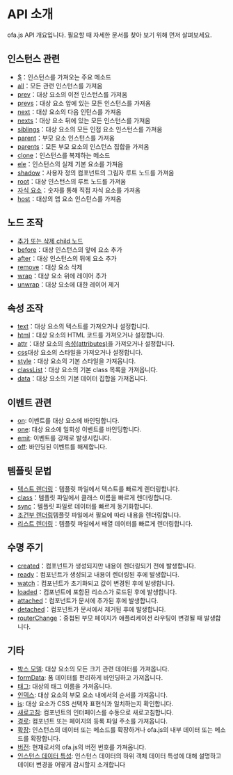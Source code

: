 # API 소개

ofa.js API 개요입니다. 필요할 때 자세한 문서를 찾아 보기 위해 먼저 살펴보세요.

## 인스턴스 관련

- [$](./instance/dollar.md)：인스턴스를 가져오는 주요 메소드
- [all](./instance/all.md)：모든 관련 인스턴스를 가져옴
- [prev](./instance/prev.md)：대상 요소의 이전 인스턴스를 가져옴
- [prevs](./instance/prevs.md)：대상 요소 앞에 있는 모든 인스턴스를 가져옴
- [next](./instance/next.md)：대상 요소의 다음 인턴스를 가져옴
- [nexts](./instance/nexts.md)：대상 요소 뒤에 있는 모든 인스턴스를 가져옴
- [siblings](./instance/siblings.md)：대상 요소의 모든 인접 요소 인스턴스를 가져옴
- [parent](./instance/parent.md)：부모 요소 인스턴스를 가져옴
- [parents](./instance/parents.md)：모든 부모 요소의 인스턴스 집합을 가져옴
- [clone](./instance/clone.md)：인스턴스를 복제하는 메소드
- [ele](./instance/ele.md)：인스턴스의 실제 기본 요소를 가져옴
- [shadow](./instance/shadow.md)：사용자 정의 컴포넌트의 그림자 루트 노드를 가져옴
- [root](./instance/root.md)：대상 인스턴스의 루트 노드를 가져옴
- [자식 요소](./instance/children.md)：숫자를 통해 직접 자식 요소를 가져옴
- [host](./instance/host.md)：대상의 앱 요소 인스턴스를 가져옴

## 노드 조작

- [추가 또는 삭제 child 노드](./operation/array-like.md)
- [before](./operation/before.md)：대상 인스턴스의 앞에 요소 추가
- [after](./operation/after.md)：대상 인스턴스의 뒤에 요소 추가
- [remove](./operation/remove.md)：대상 요소 삭제
- [wrap](./operation/wrap.md)：대상 요소 위에 레이어 추가
- [unwrap](./operation/unwrap.md)：대상 요소에 대한 레이어 제거

## 속성 조작

- [text](./props/text.md)：대상 요소의 텍스트를 가져오거나 설정합니다.
- [html](./props/html.md)：대상 요소의 HTML 코드를 가져오거나 설정합니다.
- [attr](./props/attr.md)：대상 요소의 [속성(attributes)](https://developer.mozilla.org/en-US/docs/Web/API/Element/attributes)을 가져오거나 설정합니다.
- [css](./props/css.md)대상 요소의 스타일을 가져오거나 설정합니다.
- [style](./props/style.md)：대상 요소의 기본 스타일을 가져옵니다.
- [classList](./props/class-list.md)：대상 요소의 기본 class 목록을 가져옵니다.
- [data](./props/data.md)：대상 요소의 기본 데이터 집합을 가져옵니다.

## 이벤트 관련

- [on](./event/on.md): 이벤트를 대상 요소에 바인딩합니다.
- [one](./event/one.md): 대상 요소에 일회성 이벤트를 바인딩합니다.
- [emit](./event/emit.md): 이벤트를 강제로 발생시킵니다.
- [off](./event/off.md): 바인딩된 이벤트를 해제합니다.

## 템플릿 문법

- [텍스트 렌더링](./temp-syntax/text-render.md)：템플릿 파일에서 텍스트를 빠르게 렌더링합니다.
- [class](./temp-syntax/class.md)：템플릿 파일에서 클래스 이름을 빠르게 렌더링합니다.
- [sync](./temp-syntax/sync.md)：템플릿 파일로 데이터를 빠르게 동기화합니다.
- [조건부 렌더링](./temp-syntax/condition.md)템플릿 파일에서 필요에 따라 내용을 렌더링합니다.
- [리스트 렌더링](./temp-syntax/fill.md)：템플릿 파일에서 배열 데이터를 빠르게 렌더링합니다.

## 수명 주기
- [created](./life-cycle/created.md)：컴포넌트가 생성되지만 내용이 렌더링되기 전에 발생합니다.
- [ready](./life-cycle/ready.md)：컴포넌트가 생성되고 내용이 렌더링된 후에 발생합니다.
- [watch](./life-cycle/watch.md)：컴포넌트가 초기화되고 값이 변경된 후에 발생합니다.
- [loaded](./life-cycle/loaded.md)：컴포넌트에 포함된 리소스가 로드된 후에 발생합니다.
- [attached](./life-cycle/attached.md)：컴포넌트가 문서에 추가된 후에 발생합니다.
- [detached](./life-cycle/detached.md)：컴포넌트가 문서에서 제거된 후에 발생합니다.
- [routerChange](./life-cycle/router-change.md)：중첩된 부모 페이지가 애플리케이션 라우팅이 변경될 때 발생합니다.

## 기타

- [박스 모델](./others/box.md): 대상 요소의 모든 크기 관련 데이터를 가져옵니다.
- [formData](./others/form-data.md): 폼 데이터를 편리하게 바인딩하고 가져옵니다.
- [태그](./others/tag.md): 대상의 태그 이름을 가져옵니다.
- [인덱스](./others/index.md): 대상 요소의 부모 요소 내에서의 순서를 가져옵니다.
- [is](./others/is.md): 대상 요소가 CSS 선택자 표현식과 일치하는지 확인합니다.
- [새로고침](./others/refresh.md): 컴포넌트의 인터페이스를 수동으로 새로고침합니다.
- [경로](./others/path.md): 컴포넌트 또는 페이지의 등록 파일 주소를 가져옵니다.
- [확장](./others/extend.md): 인스턴스의 데이터 또는 메소드를 확장하거나 ofa.js의 내부 데이터 또는 메소드를 확장합니다.
- [버전](./others/version.md): 현재로서의 ofa.js의 버전 번호를 가져옵니다.
- [인스턴스 데이터 특성](./others/stanz.md): 인스턴스 데이터의 하위 객체 데이터 특성에 대해 설명하고 데이터 변경을 어떻게 감시할지 소개합니다